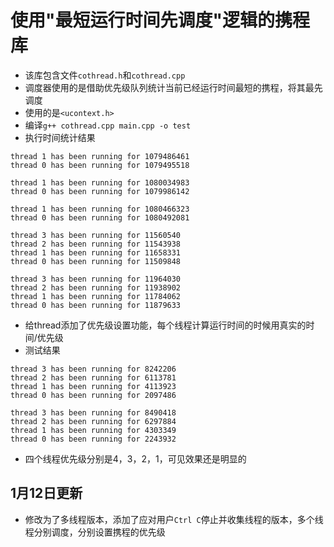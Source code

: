 # 使用"最短运行时间先调度"逻辑的携程库
- 该库包含文件`cothread.h`和`cothread.cpp`
- 调度器使用的是借助优先级队列统计当前已经运行时间最短的携程，将其最先调度
- 使用的是`<ucontext.h>`
- 编译`g++ cothread.cpp main.cpp -o test`
- 执行时间统计结果
```shell
thread 1 has been running for 1079486461
thread 0 has been running for 1079495518

thread 1 has been running for 1080034983
thread 0 has been running for 1079986142

thread 1 has been running for 1080466323
thread 0 has been running for 1080492081
```
```shell
thread 3 has been running for 11560540
thread 2 has been running for 11543938
thread 1 has been running for 11658331
thread 0 has been running for 11509848

thread 3 has been running for 11964030
thread 2 has been running for 11938902
thread 1 has been running for 11784062
thread 0 has been running for 11879633
```
- 给thread添加了优先级设置功能，每个线程计算运行时间的时候用真实的时间/优先级
- 测试结果
```shell
thread 3 has been running for 8242206
thread 2 has been running for 6113781
thread 1 has been running for 4113923
thread 0 has been running for 2097486

thread 3 has been running for 8490418
thread 2 has been running for 6297884
thread 1 has been running for 4303349
thread 0 has been running for 2243932
```
- 四个线程优先级分别是4，3，2，1，可见效果还是明显的
## 1月12日更新
- 修改为了多线程版本，添加了应对用户`Ctrl C`停止并收集线程的版本，多个线程分别调度，分别设置携程的优先级